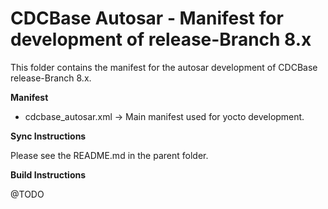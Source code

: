 CDCBase Autosar - Manifest for development of release-Branch 8.x
================================================================

This folder contains the manifest for the autosar development of CDCBase release-Branch 8.x.


**Manifest**

* cdcbase_autosar.xml &rarr; Main manifest used for yocto development.


**Sync Instructions**

Please see the README.md in the parent folder.


**Build Instructions**

@TODO
